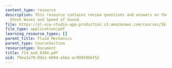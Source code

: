 ```yaml
---
content_type: resource
description: This resource contains review questions and answers on the topic of Normal
  Shock Waves and Speed of Sound.
file: https://ol-ocw-studio-app-production.s3.amazonaws.com/courses/16-01-unified-engineering-i-ii-iii-iv-fall-2005-spring-2006/79ea3a7009a16094a5baac999596bf52_f14_mud_0304.pdf
file_type: application/pdf
learning_resource_types: []
parent_title: Fluid Mechanics
parent_type: CourseSection
resourcetype: Document
title: f14_mud_0304.pdf
uid: 79ea3a70-09a1-6094-a5ba-ac999596bf52
---
```

